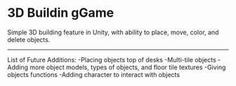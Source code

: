 # 3D Buildin gGame
Simple 3D building feature in Unity, with ability to place, move, color, and delete objects.

---


List of Future Additions:
-Placing objects top of desks
-Multi-tile objects
-Adding more object models, types of objects, and floor tile textures
-Giving objects functions
-Adding character to interact with objects
